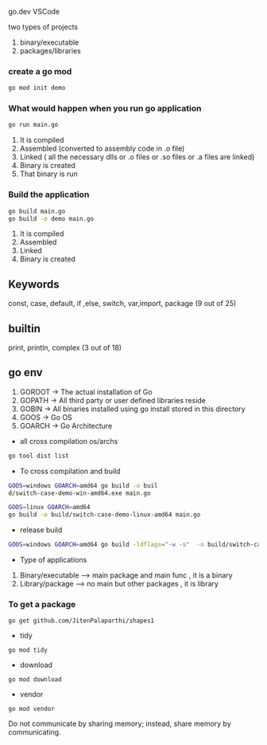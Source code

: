 go.dev
VSCode

two types of projects

1. binary/executable
2. packages/libraries 

### create a go mod

```bash
go mod init demo
```

### What would happen when you run go application

```bash
go run main.go
```

1. It is compiled
2. Assembled (converted to assembly code in .o file)
3. Linked ( all the necessary dlls or .o files or .so files or .a files are linked)
4. Binary is created
5. That binary is run

### Build the application

```bash
go build main.go
go build -o demo main.go
```

1. It is compiled
2. Assembled
3. Linked
4. Binary is created

## Keywords 

const, case, default, if ,else, switch, var,import, package (9 out of 25)

## builtin

print, println, complex (3 out of  18)


## go env 

1. GOROOT  -> The actual installation of Go
2. GOPATH  -> All third party or user defined libraries reside
3. GOBIN   -> All binaries installed using go install stored in this directory 
4. GOOS    -> Go OS 
5. GOARCH  -> Go Architecture

- all cross compilation os/archs

```bash
go tool dist list
```

- To cross compilation and build 

```bash
GOOS=windows GOARCH=amd64 go build -o buil
d/switch-case-demo-win-amd64.exe main.go

GOOS=linux GOARCH=amd64 
go build -o build/switch-case-demo-linux-amd64 main.go
```

- release build 

```bash
GOOS=windows GOARCH=amd64 go build -ldflags="-w -s"  -o build/switch-case-demo-release-win-amd64.exe main.go
```

- Type of applications

1. Binary/executable --> main package and main func , it is a binary
2. Library/package   --> no main but other packages , it is library
 
### To get a package 

```
go get github.com/JitenPalaparthi/shapes1
```

- tidy

```
go mod tidy
```

- download

```
go mod download
```

- vendor 

```
go mod vendor
```

Do not communicate by sharing memory; instead, share memory by communicating.